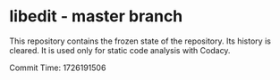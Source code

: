 # libedit - master branch

This repository contains the frozen state of the repository.
Its history is cleared. It is used only for static code
analysis with Codacy.

Commit Time: 1726191506